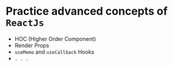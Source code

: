 # Practice advanced concepts of `ReactJs`

- HOC (Higher Order Component)
- Render Props
- `useMemo` and `useCallback` Hooks
- `. . .`